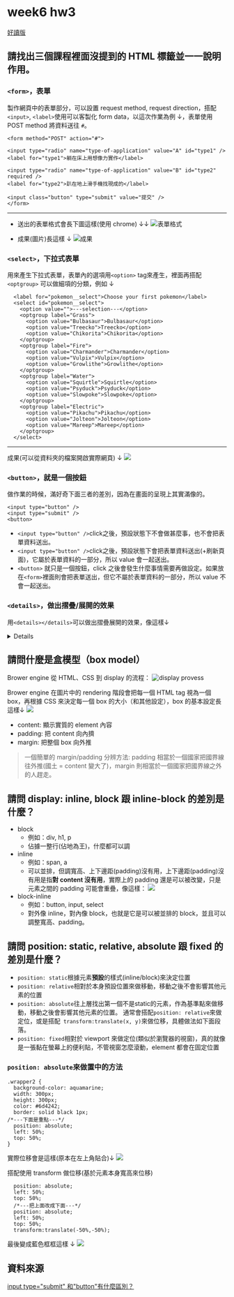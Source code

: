 # week6 hw3
[好讀版](https://hackmd.io/@ouR5x-oVSMy4d8R5uFsKNg/Hy-CfRg_O)

## 請找出三個課程裡面沒提到的 HTML 標籤並一一說明作用。

### `<form>`，表單

製作網頁中的表單部分，可以設置 request method, request direction，搭配`<input>`, `<label>`使用可以客製化 form data，以這次作業為例 ↓，表單使用 POST method 將資料送往 `#`。
```htmlembedded=
<form method="POST" action="#">

<input type="radio" name="type-of-application" value="A" id="type1" />
<label for="type1">躺在床上用想像力實作</label>

<input type="radio" name="type-of-application" value="B" id="type2" required />
<label for="type2">趴在地上滑手機找現成的</label>

<input class="button" type="submit" value="提交" />
</form>
```

---
* 送出的表單格式會長下圖這樣(使用 chrome) ↓↓
![表單格式](https://i.imgur.com/14uAVtI.png)

* 成果(圖片)長這樣 ↓
![成果](https://i.imgur.com/XrhirrF.png)


### `<select>`，下拉式表單

用來產生下拉式表單，表單內的選項用`<option>` tag來產生，裡面再搭配 `<optgroup>` 可以做細項的分類，例如 ↓
```htmlembedded=
  <label for="pokemon__select">Choose your first pokemon</label>
  <select id="pokemon__select">
    <option value="">---selection---</option>
    <optgroup label="Grass">
      <option value="Bulbasaur">Bulbasaur</option>
      <option value="Treecko">Treecko</option>
      <option value="Chikorita">Chikorita</option>
    </optgroup>
    <optgroup label="Fire">
      <option value="Charmander">Charmander</option>
      <option value="Vulpix">Vulpix</option>
      <option value="Growlithe">Growlithe</option>
    </optgroup>
    <optgroup label="Water">
      <option value="Squirtle">Squirtle</option>
      <option value="Psyduck">Psyduck</option>
      <option value="Slowpoke">Slowpoke</option>
    </optgroup>
    <optgroup label="Electric">
      <option value="Pikachu">Pikachu</option>
      <option value="Jolteon">Jolteon</option>
      <option value="Mareep">Mareep</option>
    </optgroup>
  </select>
```
---

成果(可以從資料夾的檔案開啟實際網頁) ↓
![](https://i.imgur.com/jk6HZ5Z.png)

### `<button>`，就是一個按鈕

做作業的時候，滿好奇下面三者的差別，因為在畫面的呈現上其實滿像的。
```htmlembedded=
<input type="button" />
<input type="submit" />
<button>
```

* `<input type="button" />`click之後，預設狀態下不會做甚麼事，也不會把表單資料送出。
* `<input type="button" />`click之後，預設狀態下會把表單資料送出(+刷新頁面)，它屬於表單資料的一部分，所以 value 會一起送出。
* `<button>` 就只是一個按鈕，click 之後會發生什麼事情需要再做設定。如果放在`<form>`裡面則會把表單送出，但它不屬於表單資料的一部分，所以 value 不會一起送出。

### `<details>`，做出摺疊/展開的效果

用`<details></details>`可以做出摺疊展開的效果，像這樣↓
<details>
123
</details>

## 請問什麼是盒模型（box model）

Brower engine 從 HTML、CSS 到 display 的流程：
![display provess](https://i.imgur.com/WQeQrYS.png)

Brower engine 在圖片中的 rendering 階段會把每一個 HTML tag 視為一個 box，再根據 CSS 來決定每一個 box 的大小（和其他設定），box 的基本設定長這樣↓
![](https://i.imgur.com/HaQOTNe.png)


* content: 顯示實質的 element 內容
* padding: 把 content 向內擠
* margin: 把整個 box 向外推
> 一個簡單的 margin/padding 分辨方法:
padding 相當於一個國家把國界線往外推(國土 = content 變大了)，margin 則相當於一個國家把國界線之外的人趕走。


## 請問 display: inline, block 跟 inline-block 的差別是什麼？

* block
  * 例如：div, h1, p
  * 佔據一整行(佔地為王)，什麼都可以調
* inline
  * 例如：span, a
  * 可以並排，但調寬高、上下邊距(padding)沒有用，上下邊距(padding)沒有用是指**對 content 沒有用**，實際上的 padding 還是可以被改變，只是元素之間的 padding 可能會重疊，像這樣：
  ![](https://miro.medium.com/max/500/1*U7JLhI6IHWQk6twON8AXHg.png)
* block-inline
  * 例如：button, input, select
  * 對外像 inline，對內像 block，也就是它是可以被並排的 block，並且可以調整寬高、padding。

## 請問 position: static, relative, absolute 跟 fixed 的差別是什麼？

* `position: static`根據元素**預設**的樣式(inline/block)來決定位置
* `position: relative`相對於本身預設位置來做移動，移動之後不會影響其他元素的位置
* `position: absolute`往上層找出第一個不是static的元素，作為基準點來做移動，移動之後會影響其他元素的位置。 通常會搭配`position: relative`來做定位，或是搭配` transform:translate(x, y)`來做位移，具體做法如下面段落。
* `position: fixed`相對於 viewport 來做定位(類似於瀏覽器的視窗)，真的就像是一張黏在螢幕上的便利貼，不管視窗怎麼滾動，element 都會在固定位置

### `position: absolute`來做置中的方法
```css=
.wrapper2 {
  background-color: aquamarine;
  width: 300px;
  height: 300px;
  color: #6d4242;
  border: solid black 1px;
/*---下面是重點---*/
  position: absolute;
  left: 50%;
  top: 50%;
} 
```
實際位移會是這樣(原本在左上角貼合)↓
![](https://i.imgur.com/cF7lZKb.png)

搭配使用 transform 做位移(基於元素本身寬高來位移)
```css=
  position: absolute;
  left: 50%;
  top: 50%;
  /*---把上面改成下面---*/
  position: absolute;
  left: 50%;
  top: 50%;
  transform:translate(-50%,-50%);
```
最後變成藍色框框這樣 ↓
![](https://i.imgur.com/xQQd286.png)


## 資料來源

[input type="submit" 和"button"有什麼區別？](https://www.zhihu.com/question/20839977)